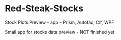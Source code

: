 # Red-Steak-Stocks
Stock Plots Preview - app - Prism, Autofac, C#, WPF

Small app for stocks data preview - NOT finished yet.

